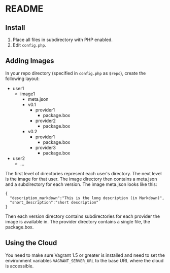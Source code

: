 README
======

Install
-------

1. Place all files in subdirectory with PHP enabled.
2. Edit `config.php`.

Adding Images
-------------

In your repo directory (specified in `config.php` as `$repo`), create the following layout:
* user1
  * image1
    * meta.json
    * v0.1
      * provider1
        * package.box
      * provider2
        * package.box
    * v0.2
      * provider1
        * package.box
      * provider3
        * package.box
* user2
  * ...

The first level of directories represent each user's directory. The next level is the image for that user. The image directory then contains a meta.json and a subdirectory for each version. The image meta.json looks like this:
```
{
  "description_markdown":"This is the long description (in Markdown)",
  "short_description":"short description"
}
```
Then each version directory contains subdirectories for each provider the image is available in. The provider directory contains a single file, the package.box.

Using the Cloud
---------------

You need to make sure Vagrant 1.5 or greater is installed and need to set the environment variables `VAGRANT_SERVER_URL` to the base URL where the cloud is accessible.
